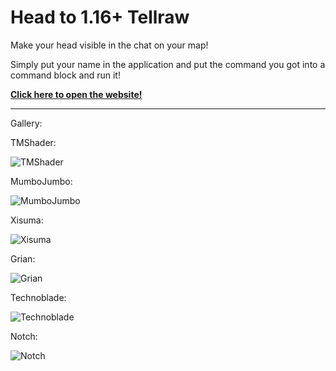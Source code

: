 # Head to 1.16+ Tellraw
Make your head visible in the chat on your map!

Simply put your name in the application and put the command you got into a command block and run it!

[__Click here to open the website!__](https://github.com/TMShader/head_to_tellraw/releases/latest)

---
Gallery:

TMShader:

![TMShader](https://i.ibb.co/pxMJKPk/TMShader.png "TMShader")

MumboJumbo:

![MumboJumbo](https://i.ibb.co/HHkGGkg/Mumbo-Jumbo.png "MumboJumbo")

Xisuma:

![Xisuma](https://i.ibb.co/1TcqVsZ/Xisuma.png "Xisuma")

Grian:

![Grian](https://i.ibb.co/m8VtY3g/Grian.png "Grian")

Technoblade:

![Technoblade](https://i.ibb.co/FKKr1Pz/Technoblade.png "Technoblade")

Notch:

![Notch](https://i.ibb.co/dtsDwrn/Notch.png "Notch")
